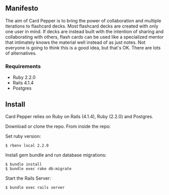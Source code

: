 ## Manifesto

The aim of Card Pepper is to bring the power of collaboration and multiple iterations to flashcard decks. Most flashcard decks are created with only one user in mind. If decks are instead built with the intention of sharing and collaborating with others, flash cards can be used like a specialized mentor that intimately knows the material well instead of as just notes. Not everyone is going to think this is a good idea, but that's OK. There are lots of alternatives.

### Requirements

* Ruby 2.2.0
* Rails 4.1.4
* Postgres

## Install
Card Pepper relies on Ruby on Rails (4.1.4), Ruby (2.2.0) and Postgres.

Download or clone the repo. From inside the repo:

Set ruby version:
```
$ rbenv local 2.2.0
```

Install gem bundle and run database migrations:
```
$ bundle install
$ bundle exec rake db:migrate
```

Start the Rails Server:
```
$ bundle exec rails server
```




